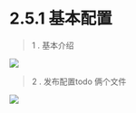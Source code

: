 # 2.5.1 基本配置

> 1 . 基本介绍

![](http://pc1pao5ui.bkt.clouddn.com/20180724093957.jpg)

> 2 . 发布配置todo 俩个文件

![](http://pc1pao5ui.bkt.clouddn.com/20180724101645.jpg)